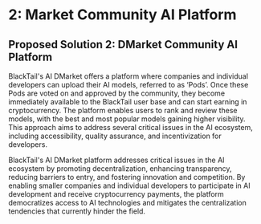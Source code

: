 # 2: Market Community AI Platform

## Proposed Solution 2: DMarket Community AI Platform <a href="#nmf14n" id="nmf14n"></a>

BlackTail's AI DMarket offers a platform where companies and individual developers can upload their AI models, referred to as ‘Pods’. Once these Pods are voted on and approved by the community, they become immediately available to the BlackTail user base and can start earning in cryptocurrency. The platform enables users to rank and review these models, with the best and most popular models gaining higher visibility. This approach aims to address several critical issues in the AI ecosystem, including accessibility, quality assurance, and incentivization for developers.

&#x20;

BlackTail's AI DMarket platform addresses critical issues in the AI ecosystem by promoting decentralization, enhancing transparency, reducing barriers to entry, and fostering innovation and competition. By enabling smaller companies and individual developers to participate in AI development and receive cryptocurrency payments, the platform democratizes access to AI technologies and mitigates the centralization tendencies that currently hinder the field.
